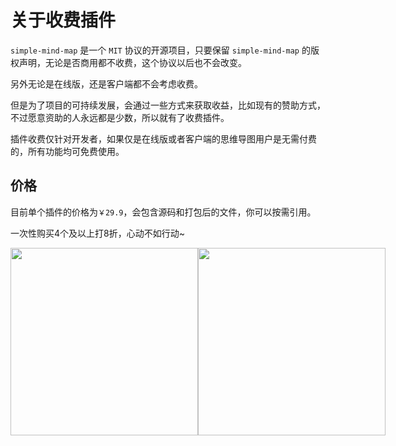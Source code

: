 # 关于收费插件

`simple-mind-map` 是一个 `MIT` 协议的开源项目，只要保留 `simple-mind-map` 的版权声明，无论是否商用都不收费，这个协议以后也不会改变。

另外无论是在线版，还是客户端都不会考虑收费。

但是为了项目的可持续发展，会通过一些方式来获取收益，比如现有的赞助方式，不过愿意资助的人永远都是少数，所以就有了收费插件。

插件收费仅针对开发者，如果仅是在线版或者客户端的思维导图用户是无需付费的，所有功能均可免费使用。

## 价格

目前单个插件的价格为`￥29.9`，会包含源码和打包后的文件，你可以按需引用。

一次性购买4个及以上打8折，心动不如行动~

<p style="display:flex;align-items: flex-end;">

<img src="../../assets/img/alipay.jpg" style="width: 300px" />
<img src="../../assets/img/wechat.jpg" style="width: 300px" />

</p>